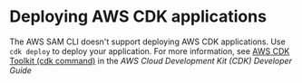 # Deploying AWS CDK applications<a name="serverless-cdk-deploying"></a>

The AWS SAM CLI doesn't support deploying AWS CDK applications\. Use `cdk deploy` to deploy your application\. For more information, see [AWS CDK Toolkit \(cdk command\)](https://docs.aws.amazon.com/cdk/latest/guide/getting_started.html) in the *AWS Cloud Development Kit \(CDK\) Developer Guide*